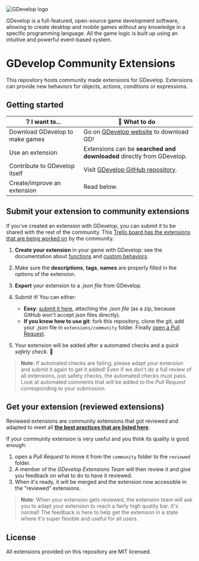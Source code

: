 ![GDevelop logo](https://raw.githubusercontent.com/4ian/GDevelop/master/Core/docs/images/gdlogo.png 'GDevelop logo')

GDevelop is a full-featured, open-source game development software, allowing to create desktop and mobile games without any knowledge in a specific programming language. All the game logic is built up using an intuitive and powerful event-based system.

# GDevelop Community Extensions

This repository hosts community made extensions for GDevelop. Extensions can provide new behaviors for objects, actions, conditions or expressions.

## Getting started

| ❔ I want to...                 | 🚀 What to do                                                         |
| ------------------------------- | --------------------------------------------------------------------- |
| Download GDevelop to make games | Go on [GDevelop website](https://gdevelop.io) to download GD!    |
| Use an extension                | Extensions can be **searched and downloaded** directly from GDevelop. |
| Contribute to GDevelop itself   | Visit [GDevelop GitHub repository](https://github.com/4ian/GDevelop). |
| Create/improve an extension     | Read below.                                                           |

## Submit your extension to community extensions

If you've created an extension with GDevelop, you can submit it to be shared with the rest of the community. This [Trello board has the extensions that are being worked on](https://trello.com/b/AftjL2v1/gdevelop-extensions) by the community.

1. **Create your extension** in your game with GDevelop: see the documentation about [functions](https://wiki.gdevelop.io/gdevelop5/events/functions) and [custom behaviors](https://wiki.gdevelop.io/gdevelop5/behaviors/events-based-behaviors).
2. Make sure the **descriptions**, **tags**, **names** are properly filled in the options of the extension.
3. **Export** your extension to a _.json file_ from GDevelop.
4. Submit it! You can either:
   - **Easy**: [submit it here](https://github.com/4ian/GDevelop-extensions/issues/new/choose), attaching the _.json file_ (as a zip, because GitHub won't accept json files directly).
   - **If you know how to use git**: fork this repository, clone the git, add your .json file in `extensions/community` folder. Finally [open a Pull Request](https://github.com/4ian/GDevelop-extensions/compare).
   
5. Your extension will be added after a automated checks and a *quick safety check*. 🚀
  > **Note**: If automated checks are failing, please adapt your extension and submit it again to get it added! Even if we don't do a full review of all extensions, just safety checks, the automated checks must pass. Look at automated comments that will be added to the *Pull Request* corresponding to your submission.

## Get your extension (reviewed extensions)

Reviewed extensions are community extensions that got reviewed and adapted to meet all **[the best practices that are listed here](https://wiki.gdevelop.io/gdevelop5/extensions/best-practices)**.

If your community extension is very useful and you think its quality is good enough: 

1. open a *Pull Request* to move it from the `community` folder to the `reviewed` folder. 
2. A member of the *GDevelop Extensions Team* will then review it and give you feedback on what to do to have it reviewed.
3. When it's ready, it will be merged and the extension now accessible in the "reviewed" extensions.

> **Note**: When your extension gets reviewed, the extension team will ask you to adapt your extension to reach a fairly high quality bar. It's normal! The feedback is here to help get the extension in a state where it's super flexible and useful for all users.

## License

All extensions provided on this repository are MIT licensed.
